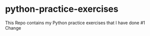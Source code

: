 # python-practice-exercises
This Repo contains my Python practice exercises that I have done
#1 Change
